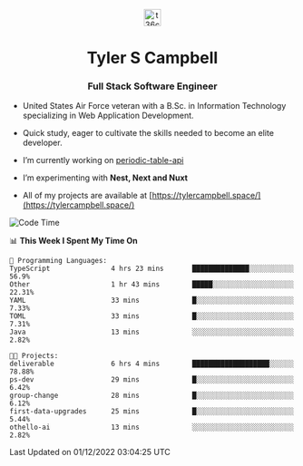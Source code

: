 <p align="center">
<a href="https://www.linkedin.com/in/t36campbell" target="blank"><img align="center" src="https://ik.imagekit.io/t36campbell/Portfolio/linkedin.png.original_m8bbGgPh6.png" alt="t36campbell" height="30" width="30" /></a>
</p>
<h1 align="center">Tyler S Campbell</h1>
<h3 align="center">Full Stack Software Engineer</h3>

* United States Air Force veteran with a B.Sc. in Information Technology specializing in Web Application Development. 

* Quick study, eager to cultivate the skills needed to become an elite developer.

* I’m currently working on [periodic-table-api](https://github.com/t36campbell/periodic-table-api)

* I’m experimenting with **Nest, Next and Nuxt**

* All of my projects are available at [https://tylercampbell.space/](https://tylercampbell.space/)

<!--START_SECTION:waka-->
![Code Time](http://img.shields.io/badge/Code%20Time-2%2C024%20hrs%204%20mins-blue)

📊 **This Week I Spent My Time On** 

```text
💬 Programming Languages: 
TypeScript               4 hrs 23 mins       ██████████████░░░░░░░░░░░   56.9% 
Other                    1 hr 43 mins        █████░░░░░░░░░░░░░░░░░░░░   22.31% 
YAML                     33 mins             █░░░░░░░░░░░░░░░░░░░░░░░░   7.33% 
TOML                     33 mins             █░░░░░░░░░░░░░░░░░░░░░░░░   7.31% 
Java                     13 mins             ░░░░░░░░░░░░░░░░░░░░░░░░░   2.82%

🐱‍💻 Projects: 
deliverable              6 hrs 4 mins        ███████████████████░░░░░░   78.88% 
ps-dev                   29 mins             █░░░░░░░░░░░░░░░░░░░░░░░░   6.42% 
group-change             28 mins             █░░░░░░░░░░░░░░░░░░░░░░░░   6.12% 
first-data-upgrades      25 mins             █░░░░░░░░░░░░░░░░░░░░░░░░   5.44% 
othello-ai               13 mins             ░░░░░░░░░░░░░░░░░░░░░░░░░   2.82%

```


 Last Updated on 01/12/2022 03:04:25 UTC
<!--END_SECTION:waka-->
